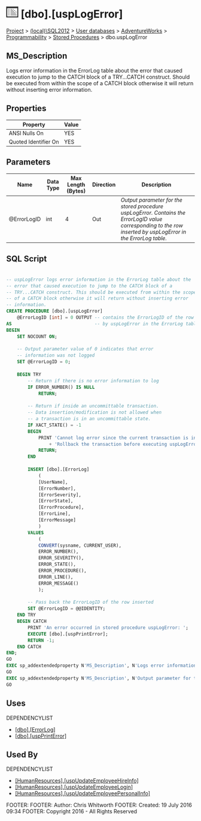 
# ![Stored Procedures](../../../../../Images/StoredProcedure32.png) [dbo].[uspLogError]

[Project](../../../../../index.md) > [(local)\\SQL2012](../../../../index.md) > [User databases](../../../index.md) > [AdventureWorks](../../index.md) > [Programmability](../index.md) > [Stored Procedures](Stored_Procedures_.md) > dbo.uspLogError

## <a name="#description"></a>MS_Description
Logs error information in the ErrorLog table about the error that caused execution to jump to the CATCH block of a TRY...CATCH construct. Should be executed from within the scope of a CATCH block otherwise it will return without inserting error information.
## <a name="#properties"></a>Properties

| Property | Value |
|---|---|
| ANSI Nulls On | YES |
| Quoted Identifier On | YES |


## <a name="#parameters"></a>Parameters

| Name | Data Type | Max Length (Bytes) | Direction | Description |
|---|---|---|---|---|
| @ErrorLogID | int | 4 | Out | _Output parameter for the stored procedure uspLogError. Contains the ErrorLogID value corresponding to the row inserted by uspLogError in the ErrorLog table._ |


## <a name="#sqlscript"></a>SQL Script
```sql

-- uspLogError logs error information in the ErrorLog table about the 
-- error that caused execution to jump to the CATCH block of a 
-- TRY...CATCH construct. This should be executed from within the scope 
-- of a CATCH block otherwise it will return without inserting error 
-- information. 
CREATE PROCEDURE [dbo].[uspLogError] 
    @ErrorLogID [int] = 0 OUTPUT -- contains the ErrorLogID of the row inserted
AS                               -- by uspLogError in the ErrorLog table
BEGIN
    SET NOCOUNT ON;

    -- Output parameter value of 0 indicates that error 
    -- information was not logged
    SET @ErrorLogID = 0;

    BEGIN TRY
        -- Return if there is no error information to log
        IF ERROR_NUMBER() IS NULL
            RETURN;

        -- Return if inside an uncommittable transaction.
        -- Data insertion/modification is not allowed when 
        -- a transaction is in an uncommittable state.
        IF XACT_STATE() = -1
        BEGIN
            PRINT 'Cannot log error since the current transaction is in an uncommittable state. ' 
                + 'Rollback the transaction before executing uspLogError in order to successfully log error information.';
            RETURN;
        END

        INSERT [dbo].[ErrorLog] 
            (
            [UserName], 
            [ErrorNumber], 
            [ErrorSeverity], 
            [ErrorState], 
            [ErrorProcedure], 
            [ErrorLine], 
            [ErrorMessage]
            ) 
        VALUES 
            (
            CONVERT(sysname, CURRENT_USER), 
            ERROR_NUMBER(),
            ERROR_SEVERITY(),
            ERROR_STATE(),
            ERROR_PROCEDURE(),
            ERROR_LINE(),
            ERROR_MESSAGE()
            );

        -- Pass back the ErrorLogID of the row inserted
        SET @ErrorLogID = @@IDENTITY;
    END TRY
    BEGIN CATCH
        PRINT 'An error occurred in stored procedure uspLogError: ';
        EXECUTE [dbo].[uspPrintError];
        RETURN -1;
    END CATCH
END;
GO
EXEC sp_addextendedproperty N'MS_Description', N'Logs error information in the ErrorLog table about the error that caused execution to jump to the CATCH block of a TRY...CATCH construct. Should be executed from within the scope of a CATCH block otherwise it will return without inserting error information.', 'SCHEMA', N'dbo', 'PROCEDURE', N'uspLogError', NULL, NULL
GO
EXEC sp_addextendedproperty N'MS_Description', N'Output parameter for the stored procedure uspLogError. Contains the ErrorLogID value corresponding to the row inserted by uspLogError in the ErrorLog table.', 'SCHEMA', N'dbo', 'PROCEDURE', N'uspLogError', 'PARAMETER', N'@ErrorLogID'
GO

```

## <a name="#uses"></a>Uses
DEPENDENCYLIST
* [[dbo].[ErrorLog]](../../Tables/ErrorLog.md)
* [[dbo].[uspPrintError]](uspPrintError.md)


## <a name="#usedby"></a>Used By
DEPENDENCYLIST
* [[HumanResources].[uspUpdateEmployeeHireInfo]](uspUpdateEmployeeHireInfo.md)
* [[HumanResources].[uspUpdateEmployeeLogin]](uspUpdateEmployeeLogin.md)
* [[HumanResources].[uspUpdateEmployeePersonalInfo]](uspUpdateEmployeePersonalInfo.md)

FOOTER: FOOTER: Author:  Chris Whitworth
FOOTER: Created: 19 July 2016 09:34
FOOTER: Copyright 2016 - All Rights Reserved

